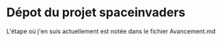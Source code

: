 # Dépot du projet spaceinvaders

L'étape où j'en suis actuellement est notée dans le fichier Avancement.md